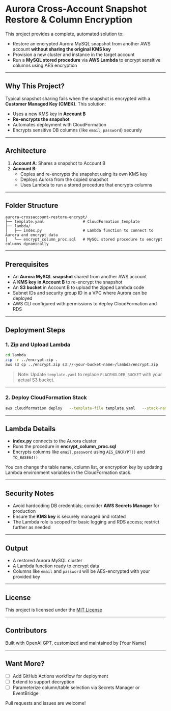 # Aurora Cross-Account Snapshot Restore & Column Encryption

This project provides a complete, automated solution to:
- Restore an encrypted Aurora MySQL snapshot from another AWS account **without sharing the original KMS key**
- Provision a new cluster and instance in the target account
- Run a **MySQL stored procedure** via **AWS Lambda** to encrypt sensitive columns using AES encryption

---

## Why This Project?

Typical snapshot sharing fails when the snapshot is encrypted with a **Customer Managed Key (CMEK)**. This solution:
- Uses a new KMS key in **Account B**
- **Re-encrypts the snapshot**
- Automates deployment with CloudFormation
- Encrypts sensitive DB columns (like `email`, `password`) securely

---

## Architecture

1. **Account A**: Shares a snapshot to Account B
2. **Account B**:
   - Copies and re-encrypts the snapshot using its own KMS key
   - Deploys Aurora from the copied snapshot
   - Uses Lambda to run a stored procedure that encrypts columns

---

## Folder Structure

```
aurora-crossaccount-restore-encrypt/
├── template.yaml                 # CloudFormation template
├── lambda/
│   ├── index.py                  # Lambda function to connect to Aurora and encrypt data
│   └── encrypt_column_proc.sql   # MySQL stored procedure to encrypt columns dynamically
```

---

## Prerequisites

- An **Aurora MySQL snapshot** shared from another AWS account
- A **KMS key in Account B** to re-encrypt the snapshot
- An **S3 bucket** in Account B to upload the zipped Lambda code
- Subnet IDs and security group ID in a VPC where Aurora can be deployed
- AWS CLI configured with permissions to deploy CloudFormation and RDS

---

## Deployment Steps

### 1. Zip and Upload Lambda

```bash
cd lambda
zip -r ../encrypt.zip .
aws s3 cp ../encrypt.zip s3://<your-bucket-name>/lambda/encrypt.zip
```

> Note: Update `template.yaml` to replace `PLACEHOLDER_BUCKET` with your actual S3 bucket.

---

### 2. Deploy CloudFormation Stack

```bash
aws cloudformation deploy   --template-file template.yaml   --stack-name aurora-restore-encrypt   --capabilities CAPABILITY_NAMED_IAM   --parameter-overrides     SnapshotIdentifier=arn:aws:rds:us-east-1:111111111111:cluster-snapshot:shared-snapshot     DBClusterIdentifier=my-restored-cluster     DBInstanceIdentifier=my-instance     KmsKeyId=arn:aws:kms:us-east-1:222222222222:key/abc-1234-xyz     DBName=mydb     MasterUsername=admin     MasterUserPassword=MySecurePass123     DBInstanceClass=db.r6g.large     SubnetIds='["subnet-abc123", "subnet-def456"]'     SecurityGroupIds='["sg-0a1b2c3d4e"]'     LambdaEncryptionKey=mysecretkey
```

---

## Lambda Details

- **index.py** connects to the Aurora cluster
- Runs the procedure in **encrypt_column_proc.sql**
- Encrypts columns like `email`, `password` using `AES_ENCRYPT()` and `TO_BASE64()`

You can change the table name, column list, or encryption key by updating Lambda environment variables in the CloudFormation stack.

---

## Security Notes

- Avoid hardcoding DB credentials; consider **AWS Secrets Manager** for production
- Ensure the **KMS key** is securely managed and rotated
- The Lambda role is scoped for basic logging and RDS access; restrict further as needed

---

## Output

- A restored Aurora MySQL cluster
- A Lambda function ready to encrypt data
- Columns like `email` and `password` will be AES-encrypted with your provided key

---

## License

This project is licensed under the [MIT License](LICENSE)

---

## Contributors

Built with OpenAI GPT, customized and maintained by [Your Name]

---

## Want More?

- [ ] Add GitHub Actions workflow for deployment
- [ ] Extend to support decryption
- [ ] Parameterize column/table selection via Secrets Manager or EventBridge

Pull requests and issues are welcome!
